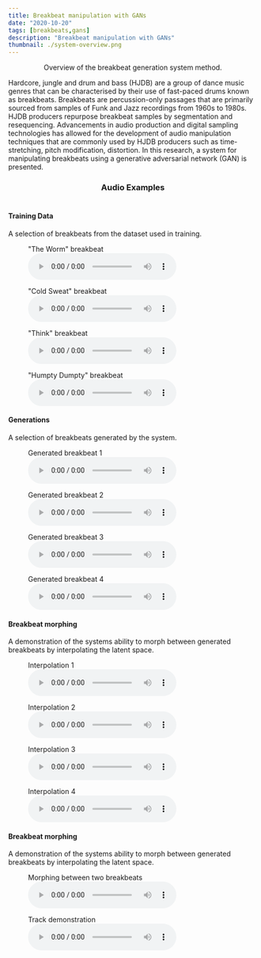```yaml
---
title: Breakbeat manipulation with GANs
date: "2020-10-20"
tags: [breakbeats,gans]
description: "Breakbeat manipulation with GANs"
thumbnail: ./system-overview.png
---
```



<center>Overview of the breakbeat generation system method.</center>

Hardcore, jungle and drum and bass (HJDB) are a group of dance music genres that can be characterised by their use of fast-paced drums known as breakbeats. Breakbeats are percussion-only passages that are primarily sourced from samples of Funk and Jazz recordings from 1960s to 1980s. HJDB producers repurpose breakbeat samples by segmentation and resequencing. Advancements in audio production and digital sampling technologies has allowed for the development of audio manipulation techniques that are commonly used by HJDB producers such as time-stretching, pitch modification, distortion. In this research, a system for manipulating breakbeats using a generative adversarial network (GAN) is presented. 




<center><h3>Audio Examples</h3></center>

# <center>

#### Training Data
A selection of breakbeats from the dataset used in training.

<figure>
    <figcaption>"The Worm" breakbeat</figcaption>
    <audio controls
		src="./audio/worm.wav">
	</audio>
</figure>

<figure>
    <figcaption>"Cold Sweat" breakbeat</figcaption>
    <audio controls
		src="./audio/coldsweat.wav">
	</audio>
</figure>

<figure>
    <figcaption>"Think" breakbeat</figcaption>
    <audio controls
		src="./audio/think.wav">
	</audio>
</figure>

<figure>
    <figcaption>"Humpty Dumpty" breakbeat</figcaption>
    <audio controls
		src="./audio/humptydumpty.wav">
	</audio>
</figure>

#### Generations
A selection of breakbeats generated by the system.
<figure>
    <figcaption>Generated breakbeat 1</figcaption>
    <audio controls
		src="./audio/g-break1.wav">
	</audio>
</figure>

<figure>
    <figcaption>Generated breakbeat 2</figcaption>
    <audio controls
		src="./audio/g-break2.wav">
	</audio>
</figure>

<figure>
    <figcaption>Generated breakbeat 3</figcaption>
    <audio controls
		src="./audio/g-break3.wav">
	</audio>
</figure>

<figure>
    <figcaption>Generated breakbeat 4</figcaption>
    <audio controls
		src="./audio/g-break4.wav">
	</audio>
</figure>

#### Breakbeat morphing
A demonstration of the systems ability to morph between generated breakbeats by interpolating the latent space.

 
<figure>
    <figcaption>Interpolation 1</figcaption>
    <audio controls
		src="./audio/interp1.wav">
	</audio>
</figure>

<figure>
    <figcaption>Interpolation 2</figcaption>
    <audio controls
		src="./audio/interp2.wav">
	</audio>
</figure>

<figure>
    <figcaption>Interpolation 3</figcaption>
    <audio controls
		src="./audio/interp3.wav">
	</audio>
</figure>

<figure>
    <figcaption>Interpolation 4</figcaption>
    <audio controls
		src="./audio/interp4.wav">
	</audio>
</figure>



#### Breakbeat morphing
A demonstration of the systems ability to morph between generated breakbeats by interpolating the latent space.

 
<figure>
    <figcaption>Morphing between two breakbeats</figcaption>
    <audio controls
		src="./audio/break-morphing1.wav">

	</audio>
</figure>

<figure>
    <figcaption>Track demonstration</figcaption>
    <audio controls
		src="./audio/break-morphing2.wav">
	</audio>
</figure>





